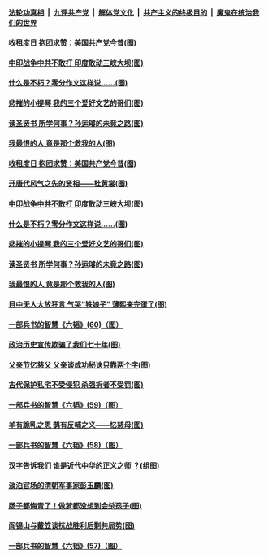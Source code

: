 ####  [法轮功真相](../../../../basic/blob/master/README.md?t=06241602) &nbsp;|&nbsp; [九评共产党](../../../../9ping.md/blob/master/README.md?t=06241602) &nbsp;|&nbsp; [解体党文化](../../../../jtdwh.md/blob/master/README.md?t=06241602)  &nbsp;|&nbsp; [共产主义的终极目的](../../../../gczydzjmd.md/blob/master/README.md?t=06241602) &nbsp;|&nbsp; [魔鬼在统治我们的世界](../../../../mgztzwmdsj.md/blob/master/README.md?t=06241602) 

#### [收租度日 抱团求赞：美国共产党今昔(图)](../pages/p6/937312.md?t=06241602) 

#### [中印战争中共不敢打 印度敢动三峡大坝(图)](../pages/p6/937491.md?t=06241602) 

#### [什么是不朽？零分作文这样说……(图)](../pages/p6/937290.md?t=06241602) 

#### [悲摧的小提琴 我的三个爱好文艺的哥们(图)](../pages/p6/937171.md?t=06241602) 

#### [读圣贤书 所学何事？孙运璿的未竟之路(图)](../pages/p6/934952.md?t=06241602) 

#### [我最恨的人 竟是那个救我的人(图)](../pages/p6/937293.md?t=06241602) 

#### [收租度日 抱团求赞：美国共产党今昔(图)](../pages/p6/937312.md?t=06241602) 

#### [开唐代风气之先的贤相——杜黄裳(图)](../pages/p6/932911.md?t=06241602) 

#### [中印战争中共不敢打 印度敢动三峡大坝(图)](../pages/p6/937491.md?t=06241602) 

#### [什么是不朽？零分作文这样说……(图)](../pages/p6/937290.md?t=06241602) 

#### [悲摧的小提琴 我的三个爱好文艺的哥们(图)](../pages/p6/937171.md?t=06241602) 

#### [读圣贤书 所学何事？孙运璿的未竟之路(图)](../pages/p6/934952.md?t=06241602) 

#### [我最恨的人 竟是那个救我的人(图)](../pages/p6/937293.md?t=06241602) 

#### [目中无人大放狂言 气哭“铁娘子” 薄熙来完蛋了(图)](../pages/p6/936525.md?t=06241602) 

#### [一部兵书的智慧《六韬》(60)（图）](../pages/p6/931159.md?t=06241602) 

#### [政治历史宣传欺骗了我们七十年(图)](../pages/p6/937285.md?t=06241602) 

#### [父亲节忆慈父 父亲谈成功秘诀只靠两个字(图)](../pages/p6/934146.md?t=06241602) 

#### [古代保护私宅不受侵犯 杀强拆者不受罚(图)](../pages/p6/936439.md?t=06241602) 

#### [一部兵书的智慧《六韬》(59)（图）](../pages/p6/931156.md?t=06241602) 

#### [羊有跪乳之恩 鹊有反哺之义——忆慈母(图)](../pages/p6/934144.md?t=06241602) 

#### [一部兵书的智慧《六韬》(58)（图）](../pages/p6/931154.md?t=06241602) 

#### [汉字告诉我们 谁是近代中华的正义之师 ？(组图)](../pages/p6/936846.md?t=06241602) 

#### [淡泊官场的清朝军事家彭玉麟(图)](../pages/p6/936845.md?t=06241602) 

#### [肠子都悔青了！做梦都没想到会杀孩子(图)](../pages/p6/935549.md?t=06241602) 

#### [阎锡山与戴笠谈抗战胜利后剿共局势(图)](../pages/p6/936823.md?t=06241602) 

#### [一部兵书的智慧《六韬》(57)（图）](../pages/p6/931152.md?t=06241602) 

